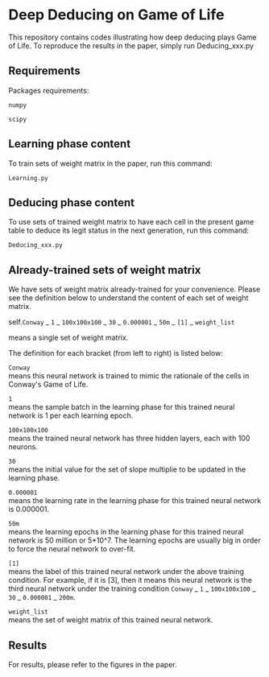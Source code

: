 # Deep Deducing on Game of Life


This repository contains codes illustrating how deep deducing plays Game of Life.
To reproduce the results in the paper, simply run Deducing_xxx.py



## Requirements

Packages requirements:

```
numpy
```


```
scipy
```

## Learning phase content

To train sets of weight matrix in the paper, run this command:

```
Learning.py            
```


## Deducing phase content
To use sets of trained weight matrix to have each cell in the present game table to deduce its legit status in the next generation, run this command:

```
Deducing_xxx.py              
```




## Already-trained sets of weight matrix

We have sets of weight matrix already-trained for your convenience. Please see the definition below to understand the content of each set of weight matrix.


self.```Conway``` _ ```1``` _ ```100x100x100``` _ ```30``` _ ```0.000001``` _ ```50m``` _ ```[1]``` _ ```weight_list```


means a single set of weight matrix.


The definition for each bracket (from left to right) is listed below:

```Conway```    
means this neural network is trained to mimic the rationale of the cells in Conway's Game of Life.

```1```     
means the sample batch in the learning phase for this trained neural network is 1 per each learning epoch.
          
```100x100x100```  
means the trained neural network has three hidden layers, each with 100 neurons.
          
```30```          
means the initial value for the set of slope multiplie to be updated in the learning phase.
          
```0.000001```    
means the learning rate in the learning phase for this trained neural network is 0.000001.

```50m```        
means the learning epochs in the learning phase for this trained neural network is 50 million or 5*10^7. The learning epochs are usually big in order to force the neural network to over-fit.

```[1]```    
means the label of this trained neural network under the above training condition.
          For example, if it is [3], then it means this neural network is the third neural network under the training condition 
          ```Conway``` _ ```1``` _ ```100x100x100``` _ ```30``` _ ```0.000001``` _ ```200m```.
          
```weight_list```  
means the set of weight matrix of this trained neural network.





## Results

For results, please refer to the figures in the paper.



